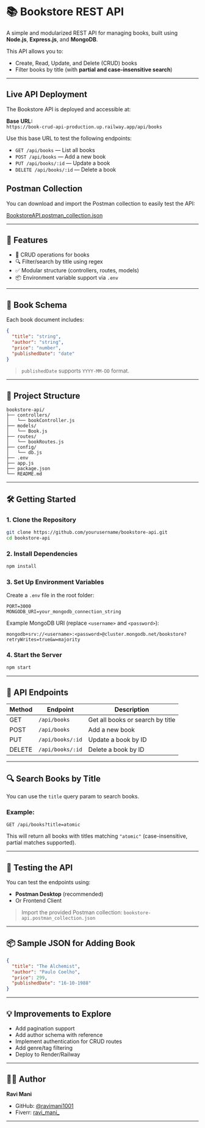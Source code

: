 # 📚 Bookstore REST API

A simple and modularized REST API for managing books, built using **Node.js**, **Express.js**, and **MongoDB**.

This API allows you to:
- Create, Read, Update, and Delete (CRUD) books
- Filter books by title (with **partial and case-insensitive search**)

---

## Live API Deployment

The Bookstore API is deployed and accessible at:

**Base URL:**  
`https://book-crud-api-production.up.railway.app/api/books`

Use this base URL to test the following endpoints:

- `GET /api/books` — List all books  
- `POST /api/books` — Add a new book  
- `PUT /api/books/:id` — Update a book  
- `DELETE /api/books/:id` — Delete a book  


## Postman Collection

You can download and import the Postman collection to easily test the API:

[BookstoreAPI.postman_collection.json](./postman/bookstore-api.postman_collection.json)


---

## 🚀 Features

- 📖 CRUD operations for books
- 🔍 Filter/search by title using regex
- ✅ Modular structure (controllers, routes, models)
- 📦 Environment variable support via `.env`

---

## 🧾 Book Schema

Each book document includes:

```json
{
  "title": "string",
  "author": "string",
  "price": "number",
  "publishedDate": "date"
}
```

> `publishedDate` supports  `YYYY-MM-DD` format.

---

## 📂 Project Structure

```
bookstore-api/
├── controllers/
│   └── bookController.js
├── models/
│   └── Book.js
├── routes/
│   └── bookRoutes.js
├── config/
│   └── db.js
├── .env
├── app.js
├── package.json
└── README.md
```

---

## 🛠️ Getting Started

### 1. Clone the Repository

```bash
git clone https://github.com/yourusername/bookstore-api.git
cd bookstore-api
```

### 2. Install Dependencies

```bash
npm install
```

### 3. Set Up Environment Variables

Create a `.env` file in the root folder:

```env
PORT=3000
MONGODB_URI=your_mongodb_connection_string
```

Example MongoDB URI (replace `<username>` and `<password>`):
```
mongodb+srv://<username>:<password>@cluster.mongodb.net/bookstore?retryWrites=true&w=majority
```

### 4. Start the Server

```bash
npm start
```

---

## 🔗 API Endpoints

| Method | Endpoint          | Description             |
|--------|-------------------|-------------------------|
| GET    | `/api/books`      | Get all books or search by title |
| POST   | `/api/books`      | Add a new book          |
| PUT    | `/api/books/:id`  | Update a book by ID     |
| DELETE | `/api/books/:id`  | Delete a book by ID     |

---

## 🔍 Search Books by Title

You can use the `title` query param to search books.

### Example:
```http
GET /api/books?title=atomic
```

This will return all books with titles matching `"atomic"` (case-insensitive, partial matches supported).

---

## 🧪 Testing the API

You can test the endpoints using:
- **Postman Desktop** (recommended)
- Or Frontend Client

> Import the provided Postman collection: `bookstore-api.postman_collection.json`

---

## 📦 Sample JSON for Adding Book

```json
{
  "title": "The Alchemist",
  "author": "Paulo Coelho",
  "price": 299,
  "publishedDate": "16-10-1988"
}
```

---

## 💡 Improvements to Explore

- Add pagination support
- Add author schema with reference
- Implement authentication for CRUD routes
- Add genre/tag filtering
- Deploy to Render/Railway

---

## 🧑‍💻 Author

**Ravi Mani**

- GitHub: [@ravimani1001](https://github.com/ravimani1001)
- Fiverr: [ravi_mani_](https://www.fiverr.com/ravi_mani_)

---


